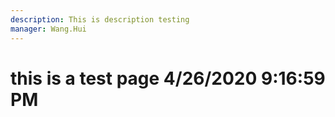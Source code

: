 ```yaml
---
description: This is description testing
manager: Wang.Hui
---
```

# this is a test page 4/26/2020 9:16:59 PM